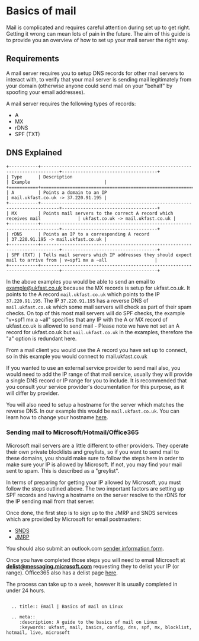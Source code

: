 # Basics of mail

Mail is complicated and requires careful attention during set up to get right. Getting it wrong can mean lots of pain in the future. The aim of this guide is to provide you an overview of how to set up your mail server the right way.

## Requirements

A mail server requires you to setup DNS records for other mail servers to interact with, to verify that your mail server is sending mail legitimately from your domain (otherwise anyone could send mail on your "behalf" by spoofing your email addresses).

A mail server requires the following types of records:

- A
- MX
- rDNS
- SPF (TXT)

## DNS Explained

```eval_rst
+-----------+-----------------------------------------------------------------------------+------------------------------------+
| Type      | Description                                                                 | Example                            |
+===========+=============================================================================+====================================+
| A         | Points a domain to an IP                                                    | mail.ukfast.co.uk -> 37.220.91.195 |
+-----------+-----------------------------------------------------------------------------+------------------------------------+
| MX        | Points mail servers to the correct A record which receives mail              | ukfast.co.uk -> mail.ukfast.co.uk |
+-----------+-----------------------------------------------------------------------------+------------------------------------+
| rDNS      | Points an IP to a corresponding A record                                    | 37.220.91.195 -> mail.ukfast.co.uk |
+-----------+-----------------------------------------------------------------------------+------------------------------------+
| SPF (TXT) | Tells mail servers which IP addresses they should expect mail to arrive from | v=spf1 mx a ~all                  |
+-----------+-----------------------------------------------------------------------------+------------------------------------+

```

In the above examples you would be able to send an email to example@ukfast.co.uk because the MX records is setup for ukfast.co.uk. It points to the A record `mail.ukfast.co.uk` which points to the IP `37.220.91.195`. The IP `37.220.91.195` has a reverse DNS of `mail.ukfast.co.uk` which some mail servers will check as part of their spam checks. On top of this most mail servers will do SPF checks, the example "v=spf1 mx a ~all" specifies that any IP with the A or MX record of ukfast.co.uk is allowed to send mail - Please note we have not set an A record for ukfast.co.uk but `mail.ukfast.co.uk` in the examples, therefore the "a" option is redundant here.

From a mail client you would use the A record you have set up to connect, so in this example you would connect to mail.ukfast.co.uk

If you wanted to use an external service provider to send mail also, you would need to add the IP range of that mail service, usually they will provide a single DNS record or IP range for you to include. It is recommended that you consult your service provider's documentation for this purpose, as it will differ by provider.

You will also need to setup a hostname for the server which matches the reverse DNS. In our example this would be `mail.ukfast.co.uk`. You can learn how to change your hostname [here](../misc/hostname.html).

### Sending mail to Microsoft/Hotmail/Office365

Microsoft mail servers are a little different to other providers. They operate their own private blocklists and greylists, so if you want to send mail to these domains, you should make sure to follow the steps here in order to make sure your IP is allowed by Microsoft. If not, you may find your mail sent to spam. This is described as a "greylist".

In terms of preparing for getting your IP allowed by Microsoft, you must follow the steps outlined above. The two important factors are setting up SPF records and having a hostname on the server resolve to the rDNS for the IP sending mail from that server.

Once done, the first step is to sign up to the JMRP and SNDS services which are provided by Microsoft for email postmasters:

- [SNDS](https://postmaster.live.com/snds/index.aspx)
- [JMRP](https://postmaster.live.com/snds/JMRP.aspx)

You should also submit an outlook.com [sender information form](https://support.live.com/eform.aspx?productKey=edfsmsbl3&ct=eformts&wa=wsignin1.0&scrx=1).

Once you have completed those steps you will need to email Microsoft at **delist@messaging.microsoft.com** requesting they to delist your IP (or range). Office365 also has a delist page [here](https://sender.office.com/).

The process can take up to a week, however it is usually completed in under 24 hours.


```eval_rst

  .. title:: Email | Basics of mail on Linux

  .. meta::
     :description: A guide to the basics of mail on Linux
     :keywords: ukfast, mail, basics, config, dns, spf, mx, blocklist, hotmail, live, microsoft
